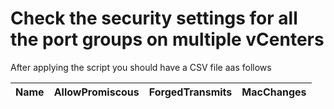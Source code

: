 # Check the security settings for all the port groups on multiple vCenters

After applying the script you should have a CSV file aas follows

    
Name | AllowPromiscous | ForgedTransmits | MacChanges
------------ | ------------- | ------------ | -------------
